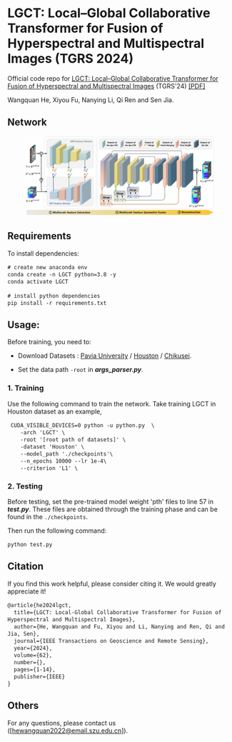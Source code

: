 # LGCT: Local–Global Collaborative Transformer for Fusion of Hyperspectral and Multispectral Images (TGRS 2024)

Official code repo for [LGCT: Local–Global Collaborative Transformer for Fusion of Hyperspectral and Multispectral Images](https://ieeexplore.ieee.org/document/10742406) (TGRS'24)  [[PDF]](https://github.com/Hewq77/LGCT/blob/main/Others/LGCT_pdf)

Wangquan He, Xiyou Fu, Nanying Li, Qi Ren and Sen Jia.
## Network
<figure>
<img src=./Others/LGCT.png> 
<figcaption align = "center"><b> </b></figcaption>
</figure>

## Requirements

To install dependencies:

```setup
# create new anaconda env
conda create -n LGCT python=3.8 -y
conda activate LGCT

# install python dependencies
pip install -r requirements.txt
```

## Usage:
Before training, you need to:

- Download  Datasets : [Pavia University](https://www.ehu.eus/ccwintco/index.php?title=Hyperspectral_Remote_Sensing_Scenes) / [Houston](https://hyperspectral.ee.uh.edu/?page_id=459) / [Chikusei](https://naotoyokoya.com/Download.html).

- Set the data path `-root` in ***args_parser.py***.

  
### 1. Training 
Use the following command to train the network. Take training LGCT in Houston dataset as an example,
```
 CUDA_VISIBLE_DEVICES=0 python -u python.py  \
    -arch 'LGCT' \
    -root '[root path of datasets]' \
    -dataset 'Houston' \
    --model_path './checkpoints'\
    --n_epochs 10000 --lr 1e-4\
    --criterion 'L1' \
```
### 2. Testing 
 Before testing, set the pre-trained model weight 'pth' files to line 57 in ***test.py***. These files are obtained through the training phase and can be found in the `./checkpoints`.
 
Then run the following command:
```
python test.py
```

## Citation
If you find this work helpful, please consider citing it. We would greatly appreciate it!
```
@article{he2024lgct,
  title={LGCT: Local-Global Collaborative Transformer for Fusion of Hyperspectral and Multispectral Images},
  author={He, Wangquan and Fu, Xiyou and Li, Nanying and Ren, Qi and Jia, Sen},
  journal={IEEE Transactions on Geoscience and Remote Sensing},
  year={2024},
  volume={62},
  number={},
  pages={1-14},
  publisher={IEEE}
}
```
## Others
For any questions, please contact us ([hewangquan2022@email.szu.edu.cn]).


